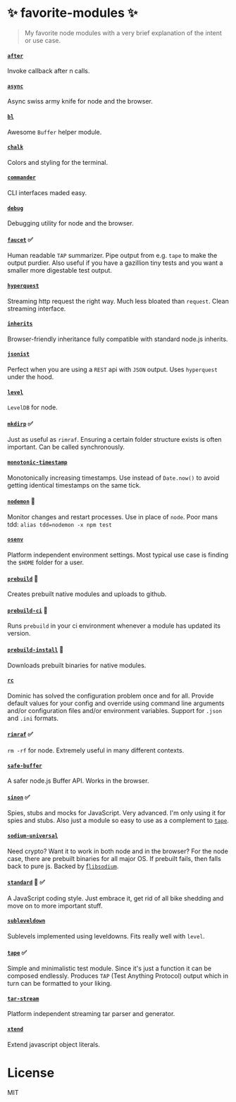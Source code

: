 # :sparkles: favorite-modules :sparkles:

> My favorite node modules with a very brief explanation of the intent or use case.

#### [`after`](https://github.com/Raynos/after#readme)

Invoke callback after n calls.

#### [`async`](https://github.com/caolan/async)

Async swiss army knife for node and the browser.

#### [`bl`](https://github.com/rvagg/bl)

Awesome `Buffer` helper module.

#### [`chalk`](https://github.com/chalk/chalk#readme)

Colors and styling for the terminal.

#### [`commander`](https://github.com/tj/commander.js#readme)

CLI interfaces maded easy.

#### [`debug`](https://github.com/visionmedia/debug#readme)

Debugging utility for node and the browser.

#### [`faucet`](https://github.com/substack/faucet) :white_check_mark:

Human readable `TAP` summarizer. Pipe output from e.g. `tape` to make the output purdier. Also useful if you have a gazillion tiny tests and you want a smaller more digestable test output.

#### [`hyperquest`](https://github.com/substack/hyperquest)

Streaming http request the right way. Much less bloated than `request`. Clean streaming interface.

#### [`inherits`](https://github.com/isaacs/inherits#readme)

Browser-friendly inheritance fully compatible with standard node.js inherits.

#### [`jsonist`](https://github.com/rvagg/jsonist)

Perfect when you are using a `REST` api with `JSON` output. Uses `hyperquest` under the hood.

#### [`level`](https://github.com/level/level)

`LevelDB` for node.

#### [`mkdirp`](https://github.com/substack/node-mkdirp#readme) :white_check_mark:

Just as useful as `rimraf`. Ensuring a certain folder structure exists is often important. Can be called synchronously.

#### [`monotonic-timestamp`](https://github.com/dominictarr/monotonic-timestamp)

Monotonically increasing timestamps. Use instead of `Date.now()` to avoid getting identical timestamps on the same tick.

#### [`nodemon`](https://github.com/remy/nodemon) :wrench:

Monitor changes and restart processes. Use in place of `node`. Poor mans tdd: `alias tdd=nodemon -x npm test`

#### [`osenv`](https://github.com/npm/osenv#readme)

Platform independent environment settings. Most typical use case is finding the `$HOME` folder for a user.

#### [`prebuild`](https://github.com/prebuild/prebuild) :wrench:

Creates prebuilt native modules and uploads to github.

#### [`prebuild-ci`](https://github.com/prebuild/prebuild-ci) :wrench:

Runs `prebuild` in your ci environment whenever a module has updated its version.

#### [`prebuild-install`](https://github.com/prebuild/prebuild-install) :wrench:

Downloads prebuilt binaries for native modules.

#### [`rc`](https://github.com/dominictarr/rc)

Dominic has solved the configuration problem once and for all. Provide default values for your config and override using command line arguments and/or configuration files and/or environment variables. Support for `.json` and `.ini` formats.

#### [`rimraf`](https://github.com/isaacs/rimraf#readme) :white_check_mark:

`rm -rf` for node. Extremely useful in many different contexts.

#### [`safe-buffer`](https://github.com/feross/safe-buffer)

A safer node.js Buffer API. Works in the browser.

#### [`sinon`](https://github.com/sinonjs/sinon) :white_check_mark:

Spies, stubs and mocks for JavaScript. Very advanced. I'm only using it for spies and stubs. Also just a module so easy to use as a complement to [`tape`](https://github.com/substack/tape).

#### [`sodium-universal`](https://github.com/sodium-friends/sodium-universal)

Need crypto? Want it to work in both node and in the browser? For the node case, there are prebuilt binaries for all major OS. If prebuilt fails, then falls back to pure js. Backed by [f`libsodium`](https://github.com/jedisct1/libsodium).

#### [`standard`](https://github.com/feross/standard) :wrench: :white_check_mark:

A JavaScript coding style. Just embrace it, get rid of all bike shedding and move on to more important stuff.

#### [`subleveldown`](https://github.com/mafintosh/subleveldown)

Sublevels implemented using leveldowns. Fits really well with `level`.

#### [`tape`](https://github.com/substack/tape) :white_check_mark:

Simple and minimalistic test module. Since it's just a function it can be composed endlessly. Produces `TAP` (Test Anything Protocol) output which in turn can be formatted to your liking.

#### [`tar-stream`](https://github.com/mafintosh/tar-stream)

Platform independent streaming tar parser and generator.

#### [`xtend`](https://github.com/Raynos/xtend)

Extend javascript object literals.

# License

MIT

